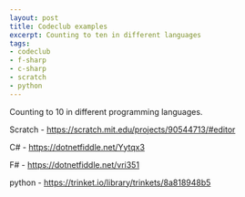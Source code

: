 ```yaml
---
layout: post
title: Codeclub examples
excerpt: Counting to ten in different languages
tags: 
- codeclub
- f-sharp
- c-sharp
- scratch
- python
---
```


Counting to 10 in different programming languages.

Scratch - https://scratch.mit.edu/projects/90544713/#editor

C# - https://dotnetfiddle.net/Yytqx3

F# - https://dotnetfiddle.net/vri351

python - https://trinket.io/library/trinkets/8a818948b5

